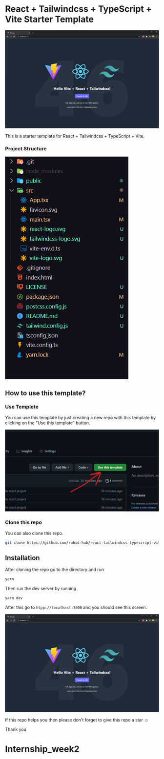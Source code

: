 # React + Tailwindcss + TypeScript + Vite Starter Template

![React + Tailwindcss + TypeScript + Vite Starter Template](public/react-tailwindcss-typescript-vite-template.png)

This is a starter template for React + Tailwindcss + TypeScript + Vite.

### Project Structure

![React + Tailwindcss + TypeScript + Vite Starter Template File Structure](public/Files.png)

## How to use this template?

### Use Templete

You can use this template by just creating a new repo with this template by clicking on the "Use this template" button.

![Use-Template-Screenshot](public/Use-Template-Screenshot.png)

### Clone this repo

You can also clone this repo.

```bash
git clone https://github.com/rohid-hub/react-tailwindcss-typescript-vite-template.git
```

## Installation

After cloning the repo go to the directory and run

```bash
yarn
```

Then run the dev server by running

```bash
yarn dev
```

After this go to `htpp://localhost:3000` and you should see this screen.

![React + Tailwindcss + TypeScript + Vite Starter Template](public/react-tailwindcss-typescript-vite-template.png)

If this repo helps you then please don't forget to give this repo a star ☺️

Thank you
# Internship_week2
